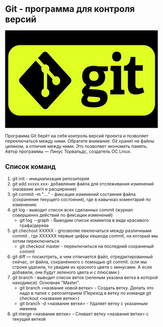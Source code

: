 # Git - программа для контроля версий
![](logo.jpg)

Программа Git берёт на себя контроль версий
проекта и позволяет переключаться между
ними. Обратите внимание: Git хранит не файлы
целиком, а отличия между ними. Это позволяет
экономить память. Автор программы — Линус
Торвальдс, создатель ОС Linux.

## Список команд

1. git init - инициализация репозитория
2. git add xxxxx.xxx- добавление файла для отслеживания изменений (название англ и расширение)
3. git commit -m "...." - фиксация изменений состаяния файла (сохранение текущего состояния), где в кавычках коментарий по изменению
4. git log - выводит список всех сделанных commit (журнал совершеннх действий по фиксации изменений)
    * git log --graph - Выводим список коммитов в виде красивого графа/дерева
5. git chechout ХХХХХ - gпозволяе пеключаться между различными commit , где ХХХХХХ первые цифры хешкода commit, на который мы хотим переключиться.
    * git checkout master - переключиться на последний сохраненый commit
6. git diff — посмотреть, а чем отличается файл,
отредактированный сейчас, от файла, сохранённого с помощью git commit. (сли мы строки удалили, то увидим
их красного цвета с минусами. А если добавили, они будут зеленого цвета и с плюсами.)
7. git branch - выводит список веток (зеленым указана ветка в которой находимся). Основная "Master".
    * git branch <название новой ветки> - Создать ветку. Делать это надо в папке с репозиторием (Переход в ветку по команде git checkout <название ветки>)
    * git branch -d <название ветки> - Удаляет ветку с указанным именем
8. git merge <название ветки> - Сливает ветку <название ветки>  с текущей веткой